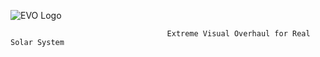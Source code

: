 ![EVO Logo](https://i.imgur.com/n3Rpzy9.png)

                                       Extreme Visual Overhaul for Real Solar System 
